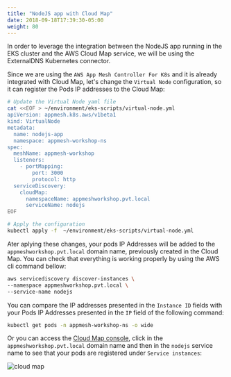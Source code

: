 ```yaml
---
title: "NodeJS app with Cloud Map"
date: 2018-09-18T17:39:30-05:00
weight: 80
---
```


In order to leverage the integration between the NodeJS app running in the EKS cluster and the AWS Cloud Map service, we will be using the ExternalDNS Kubernetes connector.

Since we are using the `AWS App Mesh Controller For K8s` and it is already integrated with Cloud Map, let's change the `Virtual Node` configuration, so it can register the Pods IP addresses to the Cloud Map:

```bash
# Update the Virtual Node yaml file
cat <<EOF > ~/environment/eks-scripts/virtual-node.yml
apiVersion: appmesh.k8s.aws/v1beta1
kind: VirtualNode
metadata:
  name: nodejs-app
  namespace: appmesh-workshop-ns
spec:
  meshName: appmesh-workshop
  listeners:
    - portMapping:
        port: 3000
        protocol: http
  serviceDiscovery:
    cloudMap:
      namespaceName: appmeshworkshop.pvt.local
      serviceName: nodejs
EOF

# Apply the configuration
kubectl apply -f  ~/environment/eks-scripts/virtual-node.yml
```

Ater aplying these changes, your pods IP Addresses will be added to the `appmeshworkshop.pvt.local` domain name, previously created in the Cloud Map. You can check that everything is working properly by using the AWS cli command bellow:

```bash
aws servicediscovery discover-instances \
--namespace appmeshworkshop.pvt.local \
--service-name nodejs
```

You can compare the IP addresses presented in the `Instance ID` fields with your Pods IP Addresses presented in the `IP` field of the following command: 

```bash
kubectl get pods -n appmesh-workshop-ns -o wide
```

Or you can access the [Cloud Map console](console.aws.amazon.com/cloudmap/home), click in the `appmeshworkshop.pvt.local` domain name and then in the `nodejs` service name to see that your pods are registered under `Service instances`:


![cloud map](/images/cloud_map/check_pods.png)